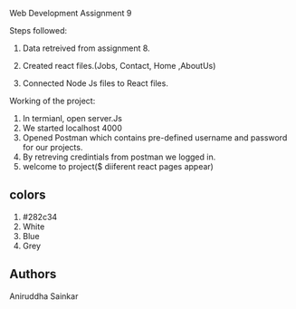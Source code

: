 
Web Development Assignment 9

Steps followed:

1) Data retreived from assignment 8.

2) Created react files.(Jobs, Contact, Home ,AboutUs)

3) Connected Node Js files to React files.

Working of the project:
1) In termianl, open server.Js
2) We started localhost 4000
3) Opened Postman which contains pre-defined username and password for our projects.
4) By retreving credintials from postman we logged in.
5) welcome to project($ diiferent react pages appear)








## colors

1. #282c34
2. White
3. Blue
4. Grey
## Authors


Aniruddha Sainkar


